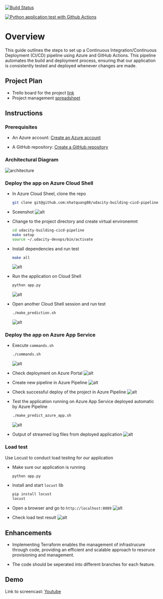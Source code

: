 [![Build Status](https://dev.azure.com/nhatquang8009/udacity-building-cicd-pipeline/_apis/build/status%2Fnhatquang80.udacity-building-cicd-pipeline?branchName=main)](https://dev.azure.com/nhatquang8009/udacity-building-cicd-pipeline/_build/latest?definitionId=1&branchName=main)

[![Python application test with Github Actions](https://github.com/nhatquang80/udacity-building-cicd-pipeline/actions/workflows/main.yml/badge.svg)](https://github.com/nhatquang80/udacity-building-cicd-pipeline/actions/workflows/main.yml)

# Overview

This guide outlines the steps to set up a Continuous Integration/Continuous Deployment (CI/CD) pipeline using Azure and GitHub Actions. This pipeline automates the build and deployment process, ensuring that our application is consistently tested and deployed whenever changes are made.

## Project Plan

* Trello board for the project [link](https://trello.com/invite/b/NN9D5O2j/ATTI9738af344b05049c5464112661faa22408CF8796/building-ci-ci-pipeline)
* Project management [spreadsheet](/project-management.xlsx)

## Instructions

### Prerequisites
- An Azure account: [Create an Azure account](https://azure.com/free)

- A GitHub repository: [Create a GitHub repository](https://docs.github.com/en/github/getting-started-with-github/quickstart/create-a-repo)


### Architectural Diagram

![architecture](/architecture.drawio.png)

### Deploy the app on Azure Cloud Shell

* In Azure Cloud Sheel, clone the repo
    ```bash
    git clone git@github.com:nhatquang80/udacity-building-cicd-pipeline.git
    ```
* Sceenshot
    ![alt](/screenshots/clone-git-repo.png)

* Change to the project directory and create virtual environemnt
    ```bash
    cd udacity-building-cicd-pipeline
    make setup
    source ~/.udacity-devops/bin/activate 
    ```

* Install dependencies and run test
    ```bash
    make all 
    ```
    ![alt](/screenshots/make-all-success.png)

* Run the application on Cloud Shell
    ```bash
    python app.py 
    ```
    ![alt](/screenshots/start-app-success.png)

* Open another Cloud Shell session and run test
    ```bash
    ./make_prediction.sh 
    ```
    ![alt](/screenshots/run-app-success.png)

### Deploy the app on Azure App Service

* Execute `commands.sh`
    ```bash
    ./commands.sh 
    ```
    ![alt](/screenshots/deploy-appservice.png)

* Check deployment on Azure Portal
    ![alt](/screenshots/azure-appservice-running.png)

* Create new pipeline in Azure Pipeline
    ![alt](/screenshots/pipeline-sucess.png)

* Check successful deploy of the project in Azure Pipeline
    ![alt](/screenshots/pipeline-running.png)

* Test the application running on Azure App Service deployed automatic by Azure Pipeline
    ```bash
    ./make_predict_azure_app.sh 
    ```
    ![alt](/screenshots/test-appservice.png)

* Output of streamed log files from deployed application
    ![alt](/screenshots/appservice-log.png)

### Load test

Use Locust to conduct load testing for our application

* Make sure our application is running

    ```bash
    python app.py 
    ```

* Install and start `locust` lib

    ```bash
    pip install locust
    locust
    ```

* Open a browser and go to `http://localhost:8089`
![alt](/screenshots/locust-setup.png)

* Check load test result
![alt](/screenshots/locust-running.png)

## Enhancements

* Implementing Terraform enables the management of infrastrucure through code, providing an efficient and scalable approach to resoruce provisioning and management.

* The code should be seperated into different branches for each feature.

## Demo 

Link to screencast: [Youtube](https://youtu.be/6CTd7ibyKhQ)


